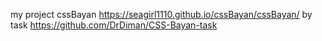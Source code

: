 my project cssBayan https://seagirl1110.github.io/cssBayan/cssBayan/ by task https://github.com/DrDiman/CSS-Bayan-task
